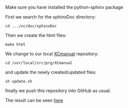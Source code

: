 Make sure you have installed the python-sphinx package


First we search for the sphinxDoc directory:

`cd .../xc/doc/sphinxDoc`

Then we create the html files:

`make html`

We change to our local [XCmanual](http://github.com/xcfem/XCmanual/) repository:

`cd /usr/local/src/prg/XCmanual`

and update the newly created/updated files:

`sh update.sh`

finally we push this repository into GitHub as usual.

The result can be seen [here](http://xcfem.github.io/XCmanual/) 

